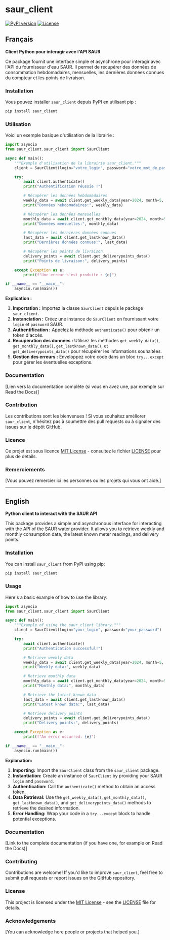 # saur_client

[![PyPI version](https://badge.fury.io/py/saur_client.svg)](https://badge.fury.io/py/saur_client)
[![License](https://img.shields.io/badge/License-MIT-yellow.svg)](LICENSE)  <!-- Remplacez par votre licence -->

## Français

**Client Python pour interagir avec l'API SAUR**

Ce package fournit une interface simple et asynchrone pour interagir avec l'API du fournisseur d'eau SAUR. Il permet de récupérer des données de consommation hebdomadaires, mensuelles, les dernières données connues du compteur et les points de livraison.

### Installation

Vous pouvez installer `saur_client` depuis PyPI en utilisant pip :

```bash
pip install saur_client
```

### Utilisation

Voici un exemple basique d'utilisation de la librairie :

```python
import asyncio
from saur_client.saur_client import SaurClient

async def main():
    """Exemple d'utilisation de la librairie saur_client."""
    client = SaurClient(login="votre_login", password="votre_mot_de_passe")

    try:
        await client.authenticate()
        print("Authentification réussie !")

        # Récupérer les données hebdomadaires
        weekly_data = await client.get_weekly_data(year=2024, month=5, day=15)
        print("Données hebdomadaires:", weekly_data)

        # Récupérer les données mensuelles
        monthly_data = await client.get_monthly_data(year=2024, month=5)
        print("Données mensuelles:", monthly_data)

        # Récupérer les dernières données connues
        last_data = await client.get_lastknown_data()
        print("Dernières données connues:", last_data)

        # Récupérer les points de livraison
        delivery_points = await client.get_deliverypoints_data()
        print("Points de livraison:", delivery_points)

    except Exception as e:
        print(f"Une erreur s'est produite : {e}")

if __name__ == "__main__":
    asyncio.run(main())
```

**Explication :**

1. **Importation :** Importez la classe `SaurClient` depuis le package `saur_client`.
2. **Instanciation :** Créez une instance de `SaurClient` en fournissant votre `login` et `password` SAUR.
3. **Authentification :** Appelez la méthode `authenticate()` pour obtenir un token d'accès.
4. **Récupération des données :** Utilisez les méthodes `get_weekly_data()`, `get_monthly_data()`, `get_lastknown_data()`, et `get_deliverypoints_data()` pour récupérer les informations souhaitées.
5. **Gestion des erreurs :** Enveloppez votre code dans un bloc `try...except` pour gérer les éventuelles exceptions.

### Documentation

[Lien vers la documentation complète (si vous en avez une, par exemple sur Read the Docs)]

### Contribution

Les contributions sont les bienvenues ! Si vous souhaitez améliorer `saur_client`, n'hésitez pas à soumettre des pull requests ou à signaler des issues sur le dépôt GitHub.

### Licence

Ce projet est sous licence [MIT License](LICENSE) - consultez le fichier [LICENSE](LICENSE) pour plus de détails.

### Remerciements

[Vous pouvez remercier ici les personnes ou les projets qui vous ont aidé.]

---

## English

**Python client to interact with the SAUR API**

This package provides a simple and asynchronous interface for interacting with the API of the SAUR water provider. It allows you to retrieve weekly and monthly consumption data, the latest known meter readings, and delivery points.

### Installation

You can install `saur_client` from PyPI using pip:

```bash
pip install saur_client
```

### Usage

Here's a basic example of how to use the library:

```python
import asyncio
from saur_client.saur_client import SaurClient

async def main():
    """Example of using the saur_client library."""
    client = SaurClient(login="your_login", password="your_password")

    try:
        await client.authenticate()
        print("Authentication successful!")

        # Retrieve weekly data
        weekly_data = await client.get_weekly_data(year=2024, month=5, day=15)
        print("Weekly data:", weekly_data)

        # Retrieve monthly data
        monthly_data = await client.get_monthly_data(year=2024, month=5)
        print("Monthly data:", monthly_data)

        # Retrieve the latest known data
        last_data = await client.get_lastknown_data()
        print("Latest known data:", last_data)

        # Retrieve delivery points
        delivery_points = await client.get_deliverypoints_data()
        print("Delivery points:", delivery_points)

    except Exception as e:
        print(f"An error occurred: {e}")

if __name__ == "__main__":
    asyncio.run(main())
```

**Explanation:**

1. **Importing:** Import the `SaurClient` class from the `saur_client` package.
2. **Instantiation:** Create an instance of `SaurClient` by providing your SAUR `login` and `password`.
3. **Authentication:** Call the `authenticate()` method to obtain an access token.
4. **Data Retrieval:** Use the `get_weekly_data()`, `get_monthly_data()`, `get_lastknown_data()`, and `get_deliverypoints_data()` methods to retrieve the desired information.
5. **Error Handling:** Wrap your code in a `try...except` block to handle potential exceptions.

### Documentation

[Link to the complete documentation (if you have one, for example on Read the Docs)]

### Contributing

Contributions are welcome! If you'd like to improve `saur_client`, feel free to submit pull requests or report issues on the GitHub repository.

### License

This project is licensed under the [MIT License](LICENSE) - see the [LICENSE](LICENSE) file for details.

### Acknowledgements

[You can acknowledge here people or projects that helped you.]
```

